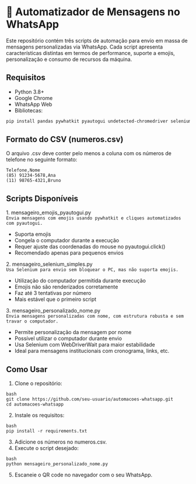 # 🤖 Automatizador de Mensagens no WhatsApp

Este repositório contém três scripts de automação para envio em massa de mensagens personalizadas via WhatsApp. Cada script apresenta características distintas em termos de performance, suporte a emojis, personalização e consumo de recursos da máquina.

## Requisitos

- Python 3.8+
- Google Chrome
- WhatsApp Web
- Bibliotecas:

```bash
pip install pandas pywhatkit pyautogui undetected-chromedriver selenium
```

## Formato do CSV (numeros.csv)
O arquivo .csv deve conter pelo menos a coluna com os números de telefone no seguinte formato:

```
Telefone,Nome
(85) 91234-5678,Ana
(11) 98765-4321,Bruno
```

## Scripts Disponíveis
1️. mensageiro_emojis_pyautogui.py <br/>
```Envia mensagens com emojis usando pywhatkit e cliques automatizados com pyautogui.```

- Suporta emojis
- Congela o computador durante a execução
- Requer ajuste das coordenadas do mouse no pyautogui.click()
- Recomendado apenas para pequenos envios

2️. mensageiro_selenium_simples.py <br/>
```Usa Selenium para envio sem bloquear o PC, mas não suporta emojis.```

- Utilização do computador permitida durante execução
- Emojis não são renderizados corretamente
- Faz até 3 tentativas por número
- Mais estável que o primeiro script

3️. mensageiro_personalizado_nome.py <br/>
```Envia mensagens personalizadas com nome, com estrutura robusta e sem travar o computador.```

- Permite personalização da mensagem por nome
- Possível utilizar o computador durante envio
- Usa Selenium com WebDriverWait para maior estabilidade
- Ideal para mensagens institucionais com cronograma, links, etc.

##  Como Usar
1. Clone o repositório:

```
bash
git clone https://github.com/seu-usuario/automacoes-whatsapp.git
cd automacoes-whatsapp
```

2. Instale os requisitos:

```
bash
pip install -r requirements.txt
```

3. Adicione os números no numeros.csv.
4. Execute o script desejado:

```
bash
python mensageiro_personalizado_nome.py
```
5. Escaneie o QR code no navegador com o seu WhatsApp.
